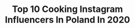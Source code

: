 ---
title: Top 10 Cooking Instagram Influencers In Poland In 2020
description: >-
  Find top cooking Instagram influencers in Poland in 2020. Most popular hashtags: #polishgirl #style #brunette #ootd.
platform: Instagram
profiles:
  - username: "klaudiolen"
    fullname: >-
      Klaudia
    location: "Poland"
    followers: 11068
    engagement: 1265
    commentsToLikes: 0.018372
    avatar: "https://scontent-atl3-1.cdninstagram.com/v/t51.2885-19/s320x320/69880880_740205003089979_1452211258337001472_n.jpg?_nc_ht=scontent-atl3-1.cdninstagram.com&_nc_ohc=EPLTz75dBgQAX94P4h_&oh=29e86834d7249474935785b8f8b8e236&oe=5EA1EB26"
    verified: false
    hashtags: "#wloclawek, #perfekcyjnapanidomu, #brunette, #makijaz"
  - username: "aleksandramurawska"
    fullname: >-
      Aleksandra Murawska
    location: "Poland"
    followers: 29870
    engagement: 341
    commentsToLikes: 0.025820
    avatar: "https://scontent-ams4-1.cdninstagram.com/v/t51.2885-19/s320x320/67437672_564834407384786_9048166310667616256_n.jpg?_nc_ht=scontent-ams4-1.cdninstagram.com&_nc_ohc=s7RK8rsv0BYAX_8sZK1&oh=058f720bc1c494328df53125a2588197&oe=5EB6FB42"
    verified: false
    hashtags: "#selfie, #olavoga, #coat, #lublin"
  - username: "thirtyfashionblog"
    fullname: >-
      Magdalena Antosiewicz
    location: "Poland"
    followers: 68440
    engagement: 168
    commentsToLikes: 0.102425
    avatar: "https://scontent-lhr8-1.cdninstagram.com/v/t51.2885-19/s320x320/67951470_1320169681481179_5213115910998458368_n.jpg?_nc_ht=scontent-lhr8-1.cdninstagram.com&_nc_ohc=BCiJMmAqia0AX8zcQ0l&oh=212b1ed71896440ef1fde80e909177a6&oe=5EBCF453"
    verified: false
    hashtags: "#pouch, #summerlook, #pieknewlosy, #sportywoman"
  - username: "_kaarolllinaaa_"
    fullname: >-
      Karolina
    location: "Poland"
    followers: 6972
    engagement: 470
    commentsToLikes: 0.054197
    avatar: "https://scontent-lax3-1.cdninstagram.com/v/t51.2885-19/s320x320/74381702_577318833071085_4063517121940815872_n.jpg?_nc_ht=scontent-lax3-1.cdninstagram.com&_nc_ohc=h3Jgmuq9PYMAX_GKFwI&oh=54557bfcf89af7114d8a039f905ff0f0&oe=5EA6E207"
    verified: false
    hashtags: "#yellow, #polskadziewczyna, #makeup, #lips"
  - username: "melallove"
    fullname: >-
      
    location: "Poland"
    followers: 6836
    engagement: 351
    commentsToLikes: 0.064385
    avatar: "https://scontent-lhr8-1.cdninstagram.com/v/t51.2885-19/s320x320/42647656_161322231477795_4499790605559267328_n.jpg?_nc_ht=scontent-lhr8-1.cdninstagram.com&_nc_ohc=P-1S1nCfbdsAX9IejBJ&oh=5c40af63e6548f7205338e3759c3c5c4&oe=5EB95D50"
    verified: false
    hashtags: "#germany, #zabawywdomu, #dzieciecypokoj, #retrostyle"
  - username: "kasiazyzak"
    fullname: >-
      Kasia Zyzak
    location: "Poland"
    followers: 4559
    engagement: 1374
    commentsToLikes: 0.242855
    avatar: "https://scontent-ams4-1.cdninstagram.com/v/t51.2885-19/s320x320/84696991_181647403110972_8618714420526186496_n.jpg?_nc_ht=scontent-ams4-1.cdninstagram.com&_nc_ohc=oTksydMqNKcAX8fEQXI&oh=e3e4caea83618a20ff9a98488176191c&oe=5EB9204A"
    verified: false
    hashtags: "#wygrajkosmetyki, #paznokcie, #sweet, #polishgirl"
  - username: "sylwia.home"
    fullname: >-
      Sylwia &  Andy 🤍❤🇵🇱 Śląsk👩🏻‍🍳
    location: "Poland"
    followers: 9149
    engagement: 498
    commentsToLikes: 0.072780
    avatar: "https://scontent-ams4-1.cdninstagram.com/v/t51.2885-19/s320x320/91994736_840696439763788_4715205089722105856_n.jpg?_nc_ht=scontent-ams4-1.cdninstagram.com&_nc_ohc=iTQw5aQznGUAX-Y7_eY&oh=abbdbe295e2e29b786b2cd4ee99e6d55&oe=5EB50997"
    verified: false
    hashtags: "#lovehome, #liatorp, #homebyme, #kitchenaid"
  - username: "mrs.polkadot"
    fullname: >-
      Mrs. Polka Dot / Agnieszka
    location: "Poland"
    followers: 54128
    engagement: 210
    commentsToLikes: 0.044908
    avatar: "https://scontent-ams4-1.cdninstagram.com/v/t51.2885-19/s320x320/72792879_490628154860750_7555027767801151488_n.jpg?_nc_ht=scontent-ams4-1.cdninstagram.com&_nc_ohc=f4IgO2e3Ky0AX8w2lhK&oh=bac059017b80a1356608419d68790308&oe=5EB9EB7C"
    verified: false
    hashtags: "#lamperia, #lockdown, #favoriteplace, #niedzielarano"
  - username: "kocikowa_gotuje"
    fullname: >-
      Agnieszka Kocik
    location: "Poland"
    followers: 30492
    engagement: 449
    commentsToLikes: 0.017584
    avatar: "https://instagram.fbgt1-1.fna.fbcdn.net/v/t51.2885-19/s320x320/77149506_464864390843415_4791405115292516352_n.jpg?_nc_ht=instagram.fbgt1-1.fna.fbcdn.net&_nc_ohc=-n5WsJk2rS0AX9FctTR&oh=5cb29327371fa04452fa815a82db7f82&oe=5EA11D5F"
    verified: false
    hashtags: "#hamburger, #toast, #deser, #foodporn"
  - username: "elzbieta_granelapl"
    fullname: >-
      Elżbieta I Food&recipes
    location: "Poland"
    followers: 2124
    engagement: 1412
    commentsToLikes: 0.069488
    avatar: "https://scontent-ssn1-1.cdninstagram.com/v/t51.2885-19/s320x320/92317522_215248596575400_3280051298296135680_n.jpg?_nc_ht=scontent-ssn1-1.cdninstagram.com&_nc_ohc=LzkGNJqGMf8AX8EgFjX&oh=6998eb01f4af9d04277d395939b6aff6&oe=5EB5657B"
    verified: false
    hashtags: "#zdrowienatalerzu, #granola, #bezmleka, #gotuj"
---